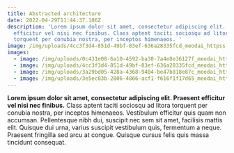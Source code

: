 ```yaml
---
title: Abstracted architecture
date: 2022-04-29T11:44:37.186Z
description: 'Lorem ipsum dolor sit amet, consectetur adipiscing elit. Praesent
  efficitur vel nisi nec finibus. Class aptent taciti sociosqu ad litora
  torquent per conubia nostra, per inceptos himenaeos. '
image: /img/uploads/4cc3f3d4-851d-49bf-83ef-636a28335fcd_meodai_httpss.mj.runanovai__very_detailed_architecture_concept_of_color_space_including_fictional_colors.png
images:
  - image: /img/uploads/0c431e08-6a10-4592-ba30-7a4e8e36127f_meodai_httpss.mj.runbuvlxu__infinite_hong_kong_fassades_of_colors_spaces_including_fictional_color_-h_360.png
  - image: /img/uploads/4cc3f3d4-851d-49bf-83ef-636a28335fcd_meodai_httpss.mj.runanovai__very_detailed_architecture_concept_of_color_space_including_fictional_colors.png
  - image: /img/uploads/3a29bd05-428a-4368-9404-be47b818e87c_meodai_httpss.mj.run1lmzuk__infinite_hong_kong_facades_of_colors_spaces_including_fictional_color_-h_360.png
  - image: /img/uploads/3e5ec03b-2806-4866-acf1-f616f1f17d65_meodai_httpss.mj.run2jblnb__infinite_hong_kong_fassades_of_colors_spaces_including_fictional_color_-h_360.png
---
```


**Lorem ipsum dolor sit amet, consectetur adipiscing elit. Praesent efficitur vel nisi nec finibus.** Class aptent taciti sociosqu ad litora torquent per conubia nostra, per inceptos himenaeos. Vestibulum efficitur quis quam non accumsan. Pellentesque nibh dui, suscipit nec sem sit amet, facilisis mattis elit. Quisque dui urna, varius suscipit vestibulum quis, fermentum a neque. Praesent fringilla sed arcu at congue. Quisque cursus felis quis massa tincidunt consequat.
